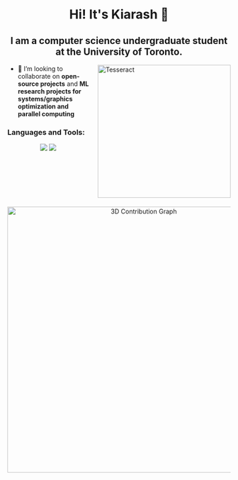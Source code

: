 <h1 align="center">Hi! It's Kiarash 🫡</h1>
<h2 align="center">I am a computer science undergraduate student at the University of Toronto.</h2>

<img align="right" alt="Tesseract" width="300" src="https://github.com/zzadxz/files/assets/70961538/d63f968b-2e97-44ab-9b45-5529f5888727" style="margin-left: 20px; margin-bottom: 20px;">

- 👯 I’m looking to collaborate on **open-source projects** and **ML research projects for systems/graphics optimization and parallel computing**

### Languages and Tools:
<p align="center">
    <img src="https://skillicons.dev/icons?i=py,opencv,pytorch,tensorflow,cpp,latex,typescript,figma,django,matlab,mysql" />
    <img src="https://skillicons.dev/icons?i=react,tailwind,sklearn,nodejs,heroku,java,js,gcp,firebase,go,vercel" />
</p>

<p align="center">
  <img src="https://raw.githubusercontent.com/zzadxz/zzadxz/main/profile-3d-contrib/info.svg" alt="3D Contribution Graph" width="600" />
</p>
